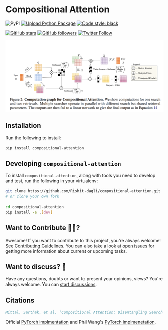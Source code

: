 # Compositional Attention

![PyPI](https://img.shields.io/pypi/v/compositional-attention)
[![Upload Python Package](https://github.com/Rishit-dagli/compositional-attention/actions/workflows/python-publish.yml/badge.svg)](https://github.com/Rishit-dagli/compositional-attention/actions/workflows/python-publish.yml)
[![Code style: black](https://img.shields.io/badge/code%20style-black-000000.svg)](https://github.com/psf/black)

[![GitHub stars](https://img.shields.io/github/stars/Rishit-dagli/compositional-attention?style=social)](https://github.com/Rishit-dagli/compositional-attention/stargazers)
[![GitHub followers](https://img.shields.io/github/followers/Rishit-dagli?label=Follow&style=social)](https://github.com/Rishit-dagli)
[![Twitter Follow](https://img.shields.io/twitter/follow/rishit_dagli?style=social)](https://twitter.com/intent/follow?screen_name=rishit_dagli)

![](media/architecture.PNG)

## Installation

Run the following to install:

```sh
pip install compositional-attention
```

## Developing `compositional-attention`

To install `compositional-attention`, along with tools you need to develop and test, run the following in your virtualenv:

```sh
git clone https://github.com/Rishit-dagli/compositional-attention.git
# or clone your own fork

cd compositional-attention
pip install -e .[dev]
```

## Want to Contribute 🙋‍♂️?

Awesome! If you want to contribute to this project, you're always welcome! See [Contributing Guidelines](CONTRIBUTING.md). You can also take a look at [open issues](https://github.com/Rishit-dagli/Compositional-Attention/issues) for getting more information about current or upcoming tasks.

## Want to discuss? 💬

Have any questions, doubts or want to present your opinions, views? You're always welcome. You can [start discussions](https://github.com/Rishit-dagli/Compositional-Attention/discussions).

## Citations

```bibtex
Mittal, Sarthak, et al. ‘Compositional Attention: Disentangling Search and Retrieval’. ArXiv:2110.09419 [Cs], Feb. 2022. arXiv.org, http://arxiv.org/abs/2110.09419.
```

Official [PyTorch implmentation](https://github.com/sarthmit/compositional-attention) and Phil Wang's [PyTorch implmenetation](https://github.com/lucidrains/compositional-attention-pytorch).